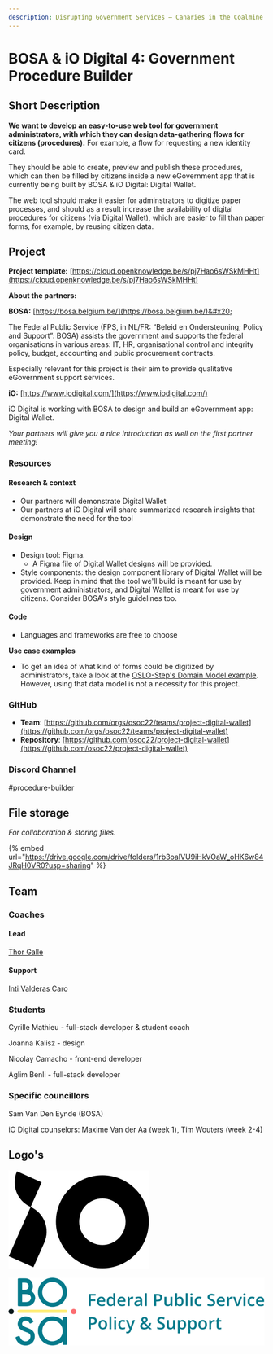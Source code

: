 ```yaml
---
description: Disrupting Government Services – Canaries in the Coalmine
---
```


# BOSA & iO Digital 4: Government Procedure Builder

## Short Description&#x20;

**We want to develop an easy-to-use web tool for government administrators, with which they can design data-gathering flows for citizens (procedures).** For example, a flow for requesting a new identity card.

They should be able to create, preview and publish these procedures, which can then be filled by citizens inside a new eGovernment app that is currently being built by BOSA & iO Digital: Digital Wallet.

The web tool should make it easier for adminstrators to digitize paper processes, and should as a result increase the availability of digital procedures for citizens (via Digital Wallet), which are easier to fill than paper forms, for example, by reusing citizen data.

## Project

**Project template:** [https://cloud.openknowledge.be/s/pj7Hao6sWSkMHHt](https://cloud.openknowledge.be/s/pj7Hao6sWSkMHHt)

**About the partners:**

**BOSA:** [https://bosa.belgium.be/](https://bosa.belgium.be/)&#x20;

The Federal Public Service (FPS, in NL/FR: “Beleid en Ondersteuning; Policy and Support”: BOSA) assists the government and supports the federal organisations in various areas: IT, HR, organisational control and integrity policy, budget, accounting and public procurement contracts.

Especially relevant for this project is their aim to provide qualitative eGovernment support services.

**iO:** [https://www.iodigital.com/](https://www.iodigital.com/)

iO Digital is working with BOSA to design and build an eGovernment app: Digital Wallet. &#x20;

_Your partners will give you a nice introduction as well on the first partner meeting!_

### Resources

#### Research & context

* Our partners will demonstrate Digital Wallet
* Our partners at iO Digital will share summarized research insights that demonstrate the need for the tool

#### Design

* Design tool: Figma.
  * A Figma file of Digital Wallet designs will be provided.
* Style components: the design component library of Digital Wallet will be provided. Keep in mind that the tool we'll build is meant for use by government administrators, and Digital Wallet is meant for use by citizens. Consider BOSA's style guidelines too.

#### Code

* Languages and frameworks are free to choose

**Use case examples**

* To get an idea of what kind of forms could be digitized by administrators, take a look at the [OSLO-Step's Domain Model example](https://purl.eu/cms/oslo-service/oslo-steps/domain\_model.html). However, using that data model is not a necessity for this project.

### GitHub

* **Team**: [https://github.com/orgs/osoc22/teams/project-digital-wallet](https://github.com/orgs/osoc22/teams/project-digital-wallet)
* **Repository**: [https://github.com/osoc22/project-digital-wallet](https://github.com/osoc22/project-digital-wallet)

### **Discord Channel**

\#procedure-builder

## File storage

_For collaboration & storing files._&#x20;

{% embed url="https://drive.google.com/drive/folders/1rb3oaIVU9iHkVOaW_oHK6w84JRqH0VR0?usp=sharing" %}

## Team

### Coaches

#### Lead

[Thor Galle](https://thorgalle.me/)

#### Support

[Inti Valderas Caro](https://smoothsailing.be/team/inti-valderas-caro)

### Students

Cyrille Mathieu - full-stack developer & student coach

Joanna Kalisz - design

Nicolay Camacho - front-end developer

Aglim Benli - full-stack developer

### Specific councillors

Sam Van Den Eynde (BOSA)

iO Digital counselors: Maxime Van der Aa (week 1), Tim Wouters (week 2-4)

## Logo's

![Logo iO Digital SVG](<../.gitbook/assets/logo-iO (1).svg>)

![Logo BOSA SVG](../.gitbook/assets/logo-bosa.svg)
